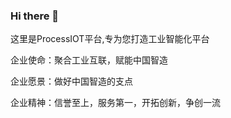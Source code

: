 ### Hi there 👋
这里是ProcessIOT平台,专为您打造工业智能化平台

企业使命：聚合工业互联，赋能中国智造

企业愿景：做好中国智造的支点

企业精神：信誉至上，服务第一，开拓创新，争创一流
<!--
**ProcessIOT/ProcessIOT** is a ✨ _special_ ✨ repository because its `README.md` (this file) appears on your GitHub profile.

Here are some ideas to get you started:

- 🔭 I’m currently working on ...
- 🌱 I’m currently learning ...
- 👯 I’m looking to collaborate on ...
- 🤔 I’m looking for help with ...
- 💬 Ask me about ...
- 📫 How to reach me: ...0086-021-50610199
- 😄 Pronouns: ...
- ⚡ Fun fact: ...
-->
